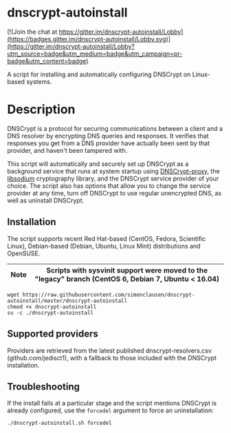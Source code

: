 dnscrypt-autoinstall
====================

[![Join the chat at https://gitter.im/dnscrypt-autoinstall/Lobby](https://badges.gitter.im/dnscrypt-autoinstall/Lobby.svg)](https://gitter.im/dnscrypt-autoinstall/Lobby?utm_source=badge&utm_medium=badge&utm_campaign=pr-badge&utm_content=badge)

A script for installing and automatically configuring DNSCrypt on Linux-based systems.

# Description

DNSCrypt is a protocol for securing communications between a client and a DNS resolver by encrypting DNS queries and responses. It verifies that responses you get from a DNS provider have actually been sent by that provider, and haven't been tampered with.

This script will automatically and securely set up DNSCrypt as a background service that runs at system startup using [DNSCrypt-proxy](https://github.com/jedisct1/dnscrypt-proxy/), the [libsodium](https://github.com/jedisct1/libsodium) cryptography library, and the DNSCrypt service provider of your choice. The script also has options that allow you to change the service provider at any time, turn off DNSCrypt to use regular unencrypted DNS, as well as uninstall DNSCrypt.

## Installation

The script supports recent Red Hat-based (CentOS, Fedora, Scientific Linux), Debian-based (Debian, Ubuntu, Linux Mint) distributions and OpenSUSE.

| Note | Scripts with sysvinit support were moved to the "legacy" branch (CentOS 6, Debian 7, Ubuntu < 16.04) |
| --- | --- |

```
wget https://raw.githubusercontent.com/simonclausen/dnscrypt-autoinstall/master/dnscrypt-autoinstall
chmod +x dnscrypt-autoinstall
su -c ./dnscrypt-autoinstall
```

## Supported providers

Providers are retrieved from the latest published dnscrypt-resolvers.csv (github.com/jedisct1),
with a fallback to those included with the DNSCrypt installation.

## Troubleshooting

If the install fails at a particular stage and the script mentions DNSCrypt is already configured, use the `forcedel` argument to force an uninstallation:

```
./dnscrypt-autoinstall.sh forcedel
```
